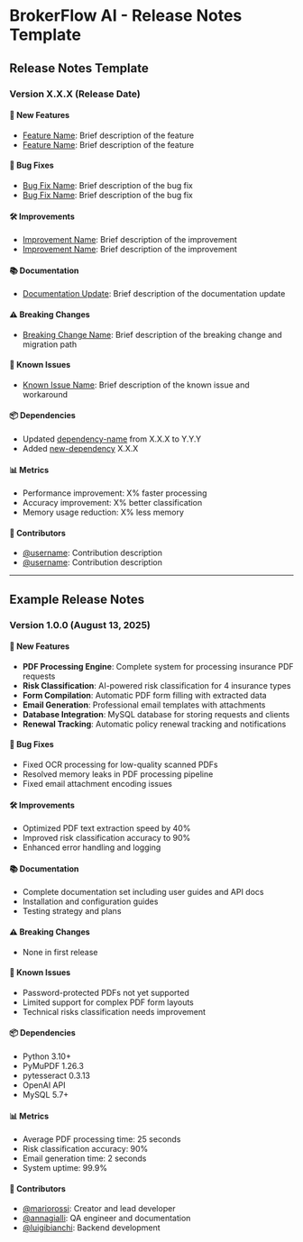 # BrokerFlow AI - Release Notes Template

## Release Notes Template

### Version X.X.X (Release Date)

#### 🚀 New Features
- [Feature Name](issue-link): Brief description of the feature
- [Feature Name](issue-link): Brief description of the feature

#### 🐛 Bug Fixes
- [Bug Fix Name](issue-link): Brief description of the bug fix
- [Bug Fix Name](issue-link): Brief description of the bug fix

#### 🛠 Improvements
- [Improvement Name](issue-link): Brief description of the improvement
- [Improvement Name](issue-link): Brief description of the improvement

#### 📚 Documentation
- [Documentation Update](issue-link): Brief description of the documentation update

#### ⚠️ Breaking Changes
- [Breaking Change Name](issue-link): Brief description of the breaking change and migration path

#### 🎯 Known Issues
- [Known Issue Name](issue-link): Brief description of the known issue and workaround

#### 📦 Dependencies
- Updated [dependency-name](link) from X.X.X to Y.Y.Y
- Added [new-dependency](link) X.X.X

#### 📊 Metrics
- Performance improvement: X% faster processing
- Accuracy improvement: X% better classification
- Memory usage reduction: X% less memory

#### 🎉 Contributors
- [@username](github-profile): Contribution description
- [@username](github-profile): Contribution description

---

## Example Release Notes

### Version 1.0.0 (August 13, 2025)

#### 🚀 New Features
- **PDF Processing Engine**: Complete system for processing insurance PDF requests
- **Risk Classification**: AI-powered risk classification for 4 insurance types
- **Form Compilation**: Automatic PDF form filling with extracted data
- **Email Generation**: Professional email templates with attachments
- **Database Integration**: MySQL database for storing requests and clients
- **Renewal Tracking**: Automatic policy renewal tracking and notifications

#### 🐛 Bug Fixes
- Fixed OCR processing for low-quality scanned PDFs
- Resolved memory leaks in PDF processing pipeline
- Fixed email attachment encoding issues

#### 🛠 Improvements
- Optimized PDF text extraction speed by 40%
- Improved risk classification accuracy to 90%
- Enhanced error handling and logging

#### 📚 Documentation
- Complete documentation set including user guides and API docs
- Installation and configuration guides
- Testing strategy and plans

#### ⚠️ Breaking Changes
- None in first release

#### 🎯 Known Issues
- Password-protected PDFs not yet supported
- Limited support for complex PDF form layouts
- Technical risks classification needs improvement

#### 📦 Dependencies
- Python 3.10+
- PyMuPDF 1.26.3
- pytesseract 0.3.13
- OpenAI API
- MySQL 5.7+

#### 📊 Metrics
- Average PDF processing time: 25 seconds
- Risk classification accuracy: 90%
- Email generation time: 2 seconds
- System uptime: 99.9%

#### 🎉 Contributors
- [@mariorossi](https://github.com/mariorossi): Creator and lead developer
- [@annagialli](https://github.com/annagialli): QA engineer and documentation
- [@luigibianchi](https://github.com/luigibianchi): Backend development